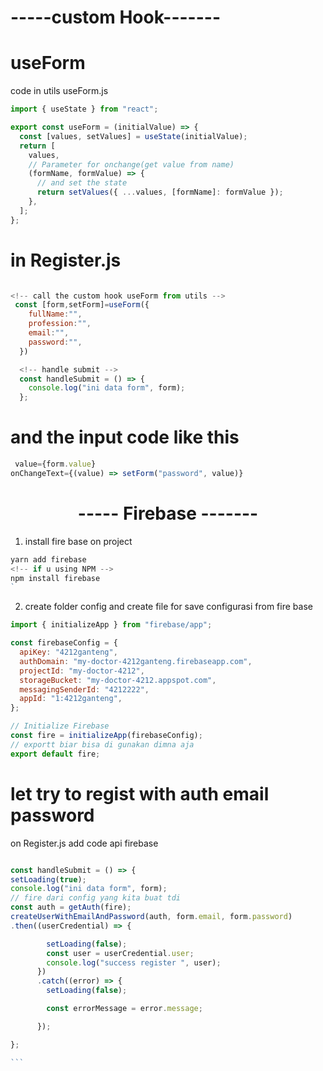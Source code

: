 # -----custom Hook-------

# useForm

code in utils useForm.js

```javascript
import { useState } from "react";

export const useForm = (initialValue) => {
  const [values, setValues] = useState(initialValue);
  return [
    values,
    // Parameter for onchange(get value from name)
    (formName, formValue) => {
      // and set the state
      return setValues({ ...values, [formName]: formValue });
    },
  ];
};
```

# in Register.js

```javascript

<!-- call the custom hook useForm from utils -->
 const [form,setForm]=useForm({
    fullName:"",
    profession:"",
    email:"",
    password:"",
  })

  <!-- handle submit -->
  const handleSubmit = () => {
    console.log("ini data form", form);
  };
```

# and the input code like this

```javascript
 value={form.value}
onChangeText={(value) => setForm("password", value)}

```

<h1 align="center">
----- Firebase -------
</h1>

1. install fire base on project

```javascript
yarn add firebase
<!-- if u using NPM -->
npm install firebase
`
```

2. create folder config and create file for save configurasi from fire base

```javascript
import { initializeApp } from "firebase/app";

const firebaseConfig = {
  apiKey: "4212ganteng",
  authDomain: "my-doctor-4212ganteng.firebaseapp.com",
  projectId: "my-doctor-4212",
  storageBucket: "my-doctor-4212.appspot.com",
  messagingSenderId: "4212222",
  appId: "1:4212ganteng",
};

// Initialize Firebase
const fire = initializeApp(firebaseConfig);
// exportt biar bisa di gunakan dimna aja
export default fire;
```

# let try to regist with auth email password

on Register.js add code api firebase

````javascript

const handleSubmit = () => {
setLoading(true);
console.log("ini data form", form);
// fire dari config yang kita buat tdi
const auth = getAuth(fire);
createUserWithEmailAndPassword(auth, form.email, form.password)
.then((userCredential) => {

        setLoading(false);
        const user = userCredential.user;
        console.log("success register ", user);
      })
      .catch((error) => {
        setLoading(false);

        const errorMessage = error.message;

      });

};

```
````
